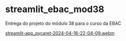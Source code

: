 # streamlit_ebac_mod38
Entrega do projeto do módulo 38 para o curso da EBAC

[streamlit-app_pycaret-2024-04-16-22-04-09.webm](https://github.com/pedropauloha/streamlit_ebac_mod38/assets/65921219/aeb21589-d114-4093-8ea1-9e6b8639ea38)
